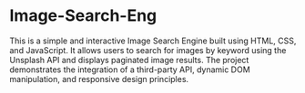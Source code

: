 # Image-Search-Eng
This is a simple and interactive Image Search Engine built using HTML, CSS, and JavaScript. It allows users to search for images by keyword using the Unsplash API and displays paginated image results. The project demonstrates the integration of a third-party API, dynamic DOM manipulation, and responsive design principles.
